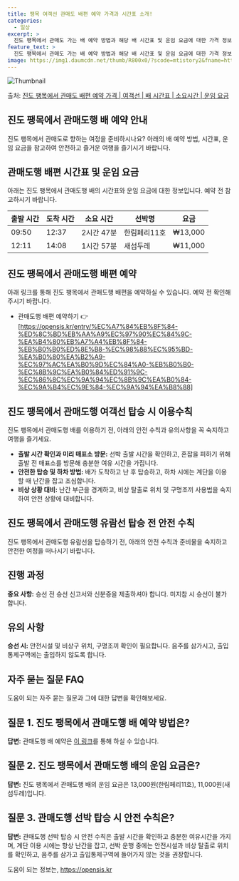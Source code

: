 ```yaml
---
title: 팽목 여객선 관매도 배편 예약 가격과 시간표 소개!
categories:
  - 일상
excerpt: >
  진도 팽목에서 관매도 가는 배 예약 방법과 해당 배 시간표 및 운임 요금에 대한 가격 정보를 안내 드리겠습니다. 안전하고 재밋는 관매도행 여행을 위해 아래 정보 참고하시기 바랍니다. 관매도행 배편 예약하기 👈 클릭진도 팽목에서 관매도행 배 시간표출발 시간도착 시간소요 시간선박명요금09:5012:372시간 47분한림페리11호13,000원12:1114:081시간 57분새섬두레11,000원관매도행 배편 예약하기 👈 클릭진도 팽목에서 관매도행 여객선 탑승 시 이용수칙진도 팽목에서 관매도행 배를 이용할 때 꼭 지켜야 할 안전 수칙과 유의할 사항에 대해 알아봅시다. 1) 배 출항 시간 확인과 미리 매표소 방문 중요한 내용: 선박 출항 시간을 확인하고, 혼잡을 피하기 위해 출발 전 매표소를 방문해 충분한 여유 시간을..
feature_text: >
  진도 팽목에서 관매도 가는 배 예약 방법과 해당 배 시간표 및 운임 요금에 대한 가격 정보를 안내 드리겠습니다. 안전하고 재밋는 관매도행 여행을 위해 아래 정보 참고하시기 바랍니다. 관매도행 배편 예약하기 👈 클릭진도 팽목에서 관매도행 배 시간표출발 시간도착 시간소요 시간선박명요금09:5012:372시간 47분한림페리11호13,000원12:1114:081시간 57분새섬두레11,000원관매도행 배편 예약하기 👈 클릭진도 팽목에서 관매도행 여객선 탑승 시 이용수칙진도 팽목에서 관매도행 배를 이용할 때 꼭 지켜야 할 안전 수칙과 유의할 사항에 대해 알아봅시다. 1) 배 출항 시간 확인과 미리 매표소 방문 중요한 내용: 선박 출항 시간을 확인하고, 혼잡을 피하기 위해 출발 전 매표소를 방문해 충분한 여유 시간을..
image: https://img1.daumcdn.net/thumb/R800x0/?scode=mtistory2&fname=https%3A%2F%2Fblog.kakaocdn.net%2Fdn%2F6k517%2FbtsHDMSa3Ud%2FL0yxiT5QsEBEpFgbRpy8b0%2Fimg.webp
---
```


![Thumbnail](https://img1.daumcdn.net/thumb/R800x0/?scode=mtistory2&fname=https%3A%2F%2Fblog.kakaocdn.net%2Fdn%2F6k517%2FbtsHDMSa3Ud%2FL0yxiT5QsEBEpFgbRpy8b0%2Fimg.webp)

<p>출처: <a href="https://opensis.kr/entry/%EC%A7%84%EB%8F%84-%ED%8C%BD%EB%AA%A9%EC%97%90%EC%84%9C-%EA%B4%80%EB%A7%A4%EB%8F%84-%EB%B0%B0%ED%8E%B8-%EC%98%88%EC%95%BD-%EA%B0%80%EA%B2%A9-%EC%97%AC%EA%B0%9D%EC%84%A0-%EB%B0%B0-%EC%8B%9C%EA%B0%84%ED%91%9C-%EC%86%8C%EC%9A%94%EC%8B%9C%EA%B0%84-%EC%9A%B4%EC%9E%84-%EC%9A%94%EA%B8%88" rel="dofollow">진도 팽목에서 관매도 배편 예약 가격 | 여객선 | 배 시간표 | 소요시간 | 운임 요금</a> </p>

## 진도 팽목에서 관매도행 배 예약 안내

진도 팽목에서 관매도로 향하는 여정을 준비하시나요? 아래의 배 예약 방법, 시간표, 운임 요금을 참고하여 안전하고 즐거운 여행을 즐기시기
바랍니다.

## 관매도행 배편 시간표 및 운임 요금

아래는 진도 팽목에서 관매도행 배의 시간표와 운임 요금에 대한 정보입니다. 예약 전 참고하시기 바랍니다.

**출발 시간** | **도착 시간** | **소요 시간** | **선박명** | **요금**  
---|---|---|---|---  
09:50 | 12:37 | 2시간 47분 | 한림페리11호 | ₩13,000  
12:11 | 14:08 | 1시간 57분 | 새섬두레 | ₩11,000  
  
## 진도 팽목에서 관매도행 배편 예약

아래 링크를 통해 진도 팽목에서 관매도행 배편을 예약하실 수 있습니다. 예약 전 확인해주시기 바랍니다.

  * 관매도행 배편 예약하기 👉 [https://opensis.kr/entry/%EC%A7%84%EB%8F%84-%ED%8C%BD%EB%AA%A9%EC%97%90%EC%84%9C-%EA%B4%80%EB%A7%A4%EB%8F%84-%EB%B0%B0%ED%8E%B8-%EC%98%88%EC%95%BD-%EA%B0%80%EA%B2%A9-%EC%97%AC%EA%B0%9D%EC%84%A0-%EB%B0%B0-%EC%8B%9C%EA%B0%84%ED%91%9C-%EC%86%8C%EC%9A%94%EC%8B%9C%EA%B0%84-%EC%9A%B4%EC%9E%84-%EC%9A%94%EA%B8%88]

## 진도 팽목에서 관매도행 여객선 탑승 시 이용수칙

진도 팽목에서 관매도행 배를 이용하기 전, 아래의 안전 수칙과 유의사항을 꼭 숙지하고 여행을 즐기세요.

  * **출발 시간 확인과 미리 매표소 방문:** 선박 출발 시간을 확인하고, 혼잡을 피하기 위해 출발 전 매표소를 방문해 충분한 여유 시간을 가집니다.
  * **안전한 탑승 및 하차 방법:** 배가 도착하고 난 후 탑승하고, 하차 시에는 계단을 이용할 때 난간을 잡고 조심합니다.
  * **비상 상황 대비:** 난간 부근을 경계하고, 비상 탈출로 위치 및 구명조끼 사용법을 숙지하여 안전 상황에 대비합니다.

## 진도 팽목에서 관매도행 유람선 탑승 전 안전 수칙

진도 팽목에서 관매도행 유람선을 탑승하기 전, 아래의 안전 수칙과 준비물을 숙지하고 안전한 여정을 떠나시기 바랍니다.

## 진행 과정

**중요 사항:** 승선 전 승선 신고서와 신분증을 제출하셔야 합니다. 미지참 시 승선이 불가합니다.

## 유의 사항

**승선 시:** 안전시설 및 비상구 위치, 구명조끼 확인이 필요합니다. 음주를 삼가시고, 출입통제구역에는 출입하지 않도록 합니다.

## 자주 묻는 질문 FAQ

도움이 되는 자주 묻는 질문과 그에 대한 답변을 확인해보세요.

## 질문 1. 진도 팽목에서 관매도행 배 예약 방법은?

**답변:** 관매도행 배 예약은 [이 링크](https://opensis.kr/entry/%EC%A7%84%EB%8F%84-%ED%8C%BD%EB%AA%A9%EC%97%90%EC%84%9C-%EA%B4%80%EB%A7%A4%EB%8F%84-%EB%B0%B0%ED%8E%B8-%EC%98%88%EC%95%BD-%EA%B0%80%EA%B2%A9-%EC%97%AC%EA%B0%9D%EC%84%A0-%EB%B0%B0-%EC%8B%9C%EA%B0%84%ED%91%9C-%EC%86%8C%EC%9A%94%EC%8B%9C%EA%B0%84-%EC%9A%B4%EC%9E%84-%EC%9A%94%EA%B8%88)를 통해 하실 수 있습니다.

## 질문 2. 진도 팽목에서 관매도행 배의 운임 요금은?

**답변:** 진도 팽목에서 관매도행 배의 운임 요금은 13,000원(한림페리11호), 11,000원(새섬두레)입니다.

## 질문 3. 관매도행 선박 탑승 시 안전 수칙은?

**답변:** 관매도행 선박 탑승 시 안전 수칙은 출발 시간을 확인하고 충분한 여유시간을 가지며, 계단 이용 시에는 항상 난간을 잡고, 선박
운행 중에는 안전시설과 비상 탈출로 위치를 확인하고, 음주를 삼가고 출입통제구역에 들어가지 않는 것을 권장합니다.

 

도움이 되는 정보는, <a href="https://opensis.kr" rel="dofollow">https://opensis.kr</a>


